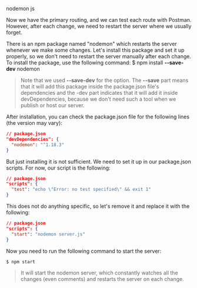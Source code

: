 nodemon js

Now we have the primary routing, and we can test each route with Postman. However, after each change, we need to restart the server where we usually forget.

There is an npm package named "nodemon" which restarts the server whenever we make some changes. Let's install this package and set it up properly, so we don't need to restart the server manually after each change.
To install the package, use the following command: 
$ npm install **--save-dev** nodemon

> Note that we used **--save-dev** for the option. The **--save** part means that it will add this package inside the package.json file's dependencies and the -dev part indicates that it will add it inside devDependencies, because we don't need such a tool when we publish or host our server.


After installation, you can check the package.json file for the following lines (the version may vary): 

```json
// package.json
"devDependencies": {
  "nodemon": "^1.18.3"
}
```

But just installing it is not sufficient. We need to set it up in our package.json scripts. For now, our script is the following: 
```json
// package.json
"scripts": {
  "test": "echo \"Error: no test specified\" && exit 1"
}
```

This does not do anything specific, so let's remove it and replace it with the following:
```json
// package.json
"scripts": {
  "start": "nodemon server.js"
}
```

Now you need to run the following command to start the server: 

    $ npm start

> It will start the nodemon server, which constantly watches all the changes (even comments) and restarts the server on each change.